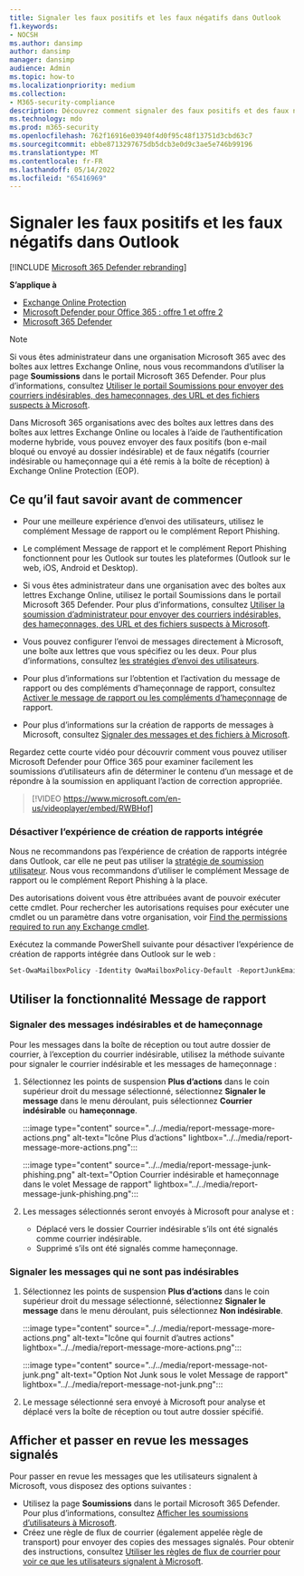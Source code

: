 ```yaml
---
title: Signaler les faux positifs et les faux négatifs dans Outlook
f1.keywords:
- NOCSH
ms.author: dansimp
author: dansimp
manager: dansimp
audience: Admin
ms.topic: how-to
ms.localizationpriority: medium
ms.collection:
- M365-security-compliance
description: Découvrez comment signaler des faux positifs et des faux négatifs dans Outlook à l’aide de la fonctionnalité Message de rapport.
ms.technology: mdo
ms.prod: m365-security
ms.openlocfilehash: 762f16916e03940f4d0f95c48f13751d3cbd63c7
ms.sourcegitcommit: ebbe8713297675db5dcb3e0d9c3ae5e746b99196
ms.translationtype: MT
ms.contentlocale: fr-FR
ms.lasthandoff: 05/14/2022
ms.locfileid: "65416969"
---
```

# <a name="report-false-positives-and-false-negatives-in-outlook"></a>Signaler les faux positifs et les faux négatifs dans Outlook

[!INCLUDE [Microsoft 365 Defender rebranding](../includes/microsoft-defender-for-office.md)]

**S’applique à**
- [Exchange Online Protection](exchange-online-protection-overview.md)
- [Microsoft Defender pour Office 365 : offre 1 et offre 2](defender-for-office-365.md)
- [Microsoft 365 Defender](../defender/microsoft-365-defender.md)

> [!NOTE]
> Si vous êtes administrateur dans une organisation Microsoft 365 avec des boîtes aux lettres Exchange Online, nous vous recommandons d’utiliser la page **Soumissions** dans le portail Microsoft 365 Defender. Pour plus d’informations, consultez [Utiliser le portail Soumissions pour envoyer des courriers indésirables, des hameçonnages, des URL et des fichiers suspects à Microsoft](admin-submission.md).

Dans Microsoft 365 organisations avec des boîtes aux lettres dans des boîtes aux lettres Exchange Online ou locales à l’aide de l’authentification moderne hybride, vous pouvez envoyer des faux positifs (bon e-mail bloqué ou envoyé au dossier indésirable) et de faux négatifs (courrier indésirable ou hameçonnage qui a été remis à la boîte de réception) à Exchange Online Protection (EOP).

## <a name="what-do-you-need-to-know-before-you-begin"></a>Ce qu’il faut savoir avant de commencer

- Pour une meilleure expérience d’envoi des utilisateurs, utilisez le complément Message de rapport ou le complément Report Phishing.

- Le complément Message de rapport et le complément Report Phishing fonctionnent pour les Outlook sur toutes les plateformes (Outlook sur le web, iOS, Android et Desktop).

- Si vous êtes administrateur dans une organisation avec des boîtes aux lettres Exchange Online, utilisez le portail Soumissions dans le portail Microsoft 365 Defender. Pour plus d’informations, consultez [Utiliser la soumission d’administrateur pour envoyer des courriers indésirables, des hameçonnages, des URL et des fichiers suspects à Microsoft](admin-submission.md).

- Vous pouvez configurer l’envoi de messages directement à Microsoft, une boîte aux lettres que vous spécifiez ou les deux. Pour plus d’informations, consultez [les stratégies d’envoi des utilisateurs](user-submission.md).

- Pour plus d’informations sur l’obtention et l’activation du message de rapport ou des compléments d’hameçonnage de rapport, consultez [Activer le message de rapport ou les compléments d’hameçonnage](enable-the-report-message-add-in.md) de rapport.

- Pour plus d’informations sur la création de rapports de messages à Microsoft, consultez [Signaler des messages et des fichiers à Microsoft](report-junk-email-messages-to-microsoft.md).

Regardez cette courte vidéo pour découvrir comment vous pouvez utiliser Microsoft Defender pour Office 365 pour examiner facilement les soumissions d’utilisateurs afin de déterminer le contenu d’un message et de répondre à la soumission en appliquant l’action de correction appropriée. 
> [!VIDEO https://www.microsoft.com/en-us/videoplayer/embed/RWBHof]

### <a name="turn-off-the-built-in-reporting-experience"></a>Désactiver l’expérience de création de rapports intégrée

Nous ne recommandons pas l’expérience de création de rapports intégrée dans Outlook, car elle ne peut pas utiliser la [stratégie de soumission utilisateur](./user-submission.md). Nous vous recommandons d’utiliser le complément Message de rapport ou le complément Report Phishing à la place.

Des autorisations doivent vous être attribuées avant de pouvoir exécuter cette cmdlet. Pour rechercher les autorisations requises pour exécuter une cmdlet ou un paramètre dans votre organisation, voir [Find the permissions required to run any Exchange cmdlet](/powershell/exchange/find-exchange-cmdlet-permissions).

Exécutez la commande PowerShell suivante pour désactiver l’expérience de création de rapports intégrée dans Outlook sur le web :

```powershell
Set-OwaMailboxPolicy -Identity OwaMailboxPolicy-Default -ReportJunkEmailEnabled $false
```

## <a name="use-the-report-message-feature"></a>Utiliser la fonctionnalité Message de rapport

### <a name="report-junk-and-phishing-messages"></a>Signaler des messages indésirables et de hameçonnage

Pour les messages dans la boîte de réception ou tout autre dossier de courrier, à l’exception du courrier indésirable, utilisez la méthode suivante pour signaler le courrier indésirable et les messages de hameçonnage :

1. Sélectionnez les points de suspension **Plus d’actions** dans le coin supérieur droit du message sélectionné, sélectionnez **Signaler le message** dans le menu déroulant, puis sélectionnez **Courrier indésirable** ou **hameçonnage**.

   :::image type="content" source="../../media/report-message-more-actions.png" alt-text="Icône Plus d’actions" lightbox="../../media/report-message-more-actions.png":::

   :::image type="content" source="../../media/report-message-junk-phishing.png" alt-text="Option Courrier indésirable et hameçonnage dans le volet Message de rapport" lightbox="../../media/report-message-junk-phishing.png":::

2. Les messages sélectionnés seront envoyés à Microsoft pour analyse et :
   - Déplacé vers le dossier Courrier indésirable s’ils ont été signalés comme courrier indésirable.
   - Supprimé s’ils ont été signalés comme hameçonnage.

### <a name="report-messages-that-are-not-junk"></a>Signaler les messages qui ne sont pas indésirables

1. Sélectionnez les points de suspension **Plus d’actions** dans le coin supérieur droit du message sélectionné, sélectionnez **Signaler le message** dans le menu déroulant, puis sélectionnez **Non indésirable**.

   :::image type="content" source="../../media/report-message-more-actions.png" alt-text="Icône qui fournit d’autres actions" lightbox="../../media/report-message-more-actions.png":::

   :::image type="content" source="../../media/report-message-not-junk.png" alt-text="Option Not Junk sous le volet Message de rapport" lightbox="../../media/report-message-not-junk.png":::

2. Le message sélectionné sera envoyé à Microsoft pour analyse et déplacé vers la boîte de réception ou tout autre dossier spécifié.

## <a name="view-and-review-reported-messages"></a>Afficher et passer en revue les messages signalés

Pour passer en revue les messages que les utilisateurs signalent à Microsoft, vous disposez des options suivantes :

- Utilisez la page **Soumissions** dans le portail Microsoft 365 Defender. Pour plus d’informations, consultez [Afficher les soumissions d’utilisateurs à Microsoft](admin-submission.md#view-user-submissions-to-microsoft).
- Créez une règle de flux de courrier (également appelée règle de transport) pour envoyer des copies des messages signalés. Pour obtenir des instructions, consultez [Utiliser les règles de flux de courrier pour voir ce que les utilisateurs signalent à Microsoft](/exchange/security-and-compliance/mail-flow-rules/use-rules-to-see-what-users-are-reporting-to-microsoft).
